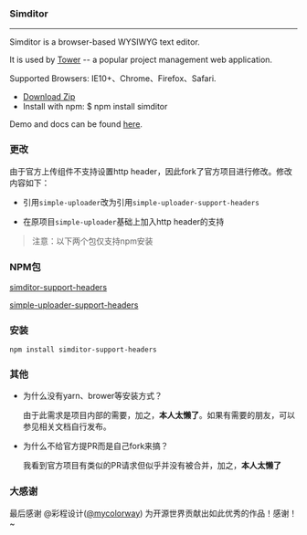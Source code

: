 ### Simditor

---

Simditor is a browser-based WYSIWYG text editor.

It is used by [Tower](http://tower.im) -- a popular project management web application.

Supported Browsers: IE10+、Chrome、Firefox、Safari.
* [Download Zip](https://github.com/mycolorway/simditor/releases)
* Install with npm: $ npm install simditor</li>

Demo and docs can be found [here](http://simditor.tower.im/).

### 更改
由于官方上传组件不支持设置http header，因此fork了官方项目进行修改。修改内容如下：

* 引用`simple-uploader`改为引用`simple-uploader-support-headers`

* 在原项目`simple-uploader`基础上加入http header的支持

> 注意：以下两个包仅支持npm安装

### NPM包

[simditor-support-headers](https://www.npmjs.com/package/simditor-support-headers)

[simple-uploader-support-headers](https://www.npmjs.com/package/simple-uploader-support-headers)

### 安装

```shell
npm install simditor-support-headers
```

### 其他

* 为什么没有yarn、brower等安装方式？

    由于此需求是项目内部的需要，加之，**本人太懒了**。如果有需要的朋友，可以参见相关文档自行发布。
* 为什么不给官方提PR而是自己fork来搞？

    我看到官方项目有类似的PR请求但似乎并没有被合并，加之，**本人太懒了**
  
### 大感谢

最后感谢 @彩程设计([@mycolorway](https://github.com/mycolorway)) 为开源世界贡献出如此优秀的作品！感谢！~ 
